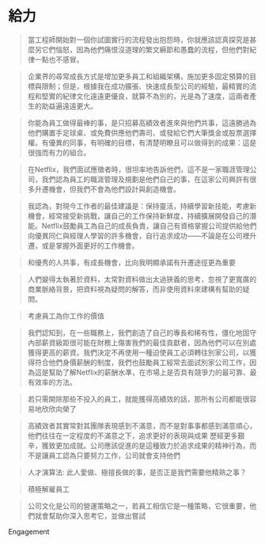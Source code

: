 # 給力

>當工程師開始對一個你試圖實行的流程發出抱怨時，你就應該認真探究是甚麼另它們惱怒，因為他們痛恨沒道理的繁文縟節和愚蠢的流程，但他們對紀律一點也不感冒。

>企業界的尋常成長方式是增加更多員工和組織架構，施加更多固定預算的目標與限制；但是，根據我在成功擴張、快速成長型公司的經驗，最精實的流程和堅實的紀律文化遠遠更優良，就算不為別的，光是為了速度，這兩者產生的助益遍遠遠更大。

>你能為員工做得最棒的事，是只招募高績效者進來與他們共事，這遠勝過為他們購置手足球桌、或免費供應他們壽司、或發給它們大筆獎金或股票選擇權。有優異的同事，有明確的目標，有清楚明瞭且可以做得到的成果：這是很強而有力的組合。

>在Netflix，我們面試應徵者時，很坦率地告訴他們，這不是一家職涯管理公司，我們認為員工的職涯管理及規劃是他們自己的事，在這家公司興許有很多升遷機會，但我們不會為他們設計與創造機會。

>我認為，對現今工作者的最佳建議是：保持靈活，持續學習新技能，考慮新機會，經常接受新挑戰，讓自己的工作保持新鮮度，持續擴展開發自己的潛能。Netflix鼓勵員工為自己的成長負責，讓自己有資格掌握公司提供給他們向優異同仁與經理人學習的許多機會，自行追求成功——不論是在公司裡升遷，或是掌握外面更好的工作機會。

>和優秀的人共事，有成長機會，比向我明顯承諾有升遷途徑更為重要

>人們變得太執著於資料，太常對資料做出太過狹義的思考，忽視了更寬廣的商業脈絡背景，把資料視為疑問的解答，而非使用資料來建構有幫助的疑問。

>考慮員工為你工作的價值

>我們認知到，在一些職務上，我們創造了自己的專長和稀有性，僵化地固守內部薪資級距很可能在財務上傷害我們的最佳貢獻者，因為他們可以在別處獲得更高的薪資。我們決定不再使用一種迫使員工必須轉往別家公司，以獲得符合他們身價薪酬的制度，我們也鼓勵員工經常去面試別家公司工作，因為這是幫助了解Netflix的薪酬水準，在市場上是否具有競爭力的最可靠、最有效率的方法。

>若只需開除那些不投入的員工，就能獲得高績效的話，那所有公司都能很容易地欣欣向榮了

>高績效者其實常對其團隊表現感到不滿意，而不是對事事都感到滿意順心，他們往往在一定程度的不滿意之下，追求更好的表現與成果
歷經更多艱辛，獲致更加成就。公司應該促進的是這種致力於追求成果的精神行為，而不是讓員工認為只要努力工作，公司就會支持他們

>人才演算法: 此人愛做、極擅長做的事，是否正是我們需要他精熟之事？

>積極解雇員工

>公司文化是公司的營運策略之一，若員工相信它是一種策略，它很重要，他們就會幫助你深入思考它，並做出嘗試

Engagement
